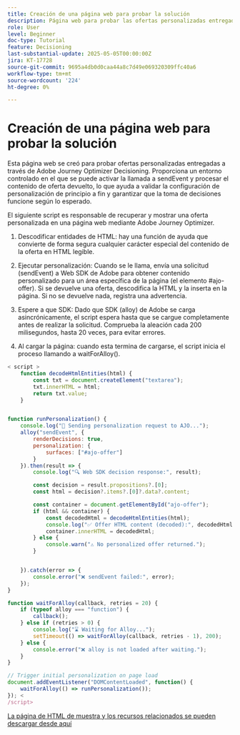 ```yaml
---
title: Creación de una página web para probar la solución
description: Página web para probar las ofertas personalizadas entregadas mediante la toma de decisiones.
role: User
level: Beginner
doc-type: Tutorial
feature: Decisioning
last-substantial-update: 2025-05-05T00:00:00Z
jira: KT-17728
source-git-commit: 9695a4db0d0caa44a8c7d49e069320309ffc40a6
workflow-type: tm+mt
source-wordcount: '224'
ht-degree: 0%

---
```



# Creación de una página web para probar la solución

Esta página web se creó para probar ofertas personalizadas entregadas a través de Adobe Journey Optimizer Decisioning. Proporciona un entorno controlado en el que se puede activar la llamada a sendEvent y procesar el contenido de oferta devuelto, lo que ayuda a validar la configuración de personalización de principio a fin y garantizar que la toma de decisiones funcione según lo esperado.

El siguiente script es responsable de recuperar y mostrar una oferta personalizada en una página web mediante Adobe Journey Optimizer.

1. Descodificar entidades de HTML: hay una función de ayuda que convierte de forma segura cualquier carácter especial del contenido de la oferta en HTML legible.

2. Ejecutar personalización:
Cuando se le llama, envía una solicitud (sendEvent) a Web SDK de Adobe para obtener contenido personalizado para un área específica de la página (el elemento #ajo-offer).
Si se devuelve una oferta, descodifica la HTML y la inserta en la página.
Si no se devuelve nada, registra una advertencia.

3. Espere a que SDK:
Dado que SDK (alloy) de Adobe se carga asincrónicamente, el script espera hasta que se cargue completamente antes de realizar la solicitud.
Comprueba la aleación cada 200 milisegundos, hasta 20 veces, para evitar errores.

4. Al cargar la página: cuando esta termina de cargarse, el script inicia el proceso llamando a waitForAlloy().



```javascript
< script >
    function decodeHtmlEntities(html) {
        const txt = document.createElement("textarea");
        txt.innerHTML = html;
        return txt.value;
    }


function runPersonalization() {
    console.log("🚀 Sending personalization request to AJO...");
    alloy("sendEvent", {
        renderDecisions: true,
        personalization: {
            surfaces: ["#ajo-offer"]
        }
    }).then(result => {
        console.log("🔍 Web SDK decision response:", result);

        const decision = result.propositions?.[0];
        const html = decision?.items?.[0]?.data?.content;

        const container = document.getElementById("ajo-offer");
        if (html && container) {
            const decodedHtml = decodeHtmlEntities(html);
            console.log("✅ Offer HTML content (decoded):", decodedHtml);
            container.innerHTML = decodedHtml;
        } else {
            console.warn("⚠️ No personalized offer returned.");
        }


    }).catch(error => {
        console.error("❌ sendEvent failed:", error);
    });
}

function waitForAlloy(callback, retries = 20) {
    if (typeof alloy === "function") {
        callback();
    } else if (retries > 0) {
        console.log("⌛ Waiting for Alloy...");
        setTimeout(() => waitForAlloy(callback, retries - 1), 200);
    } else {
        console.error("❌ alloy is not loaded after waiting.");
    }
}

// Trigger initial personalization on page load
document.addEventListener("DOMContentLoaded", function() {
    waitForAlloy(() => runPersonalization());
}); <
/script>
```

[La página de HTML de muestra y los recursos relacionados se pueden descargar desde aquí](assets/web-page-assets.zip)